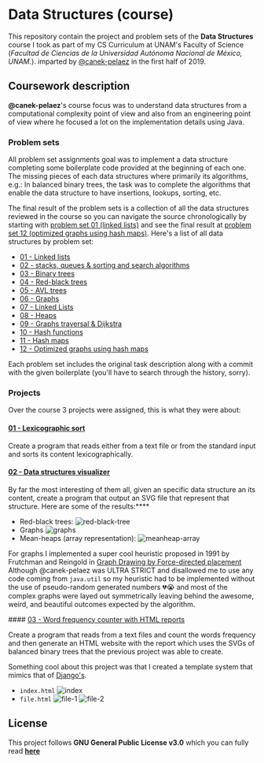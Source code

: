 # Data Structures (course)

This repository contain the project and problem sets of the **Data Structures**
course I took as part of my CS Curriculum at UNAM's Faculty of Science
(*Facultad de Ciencias de la Universidad Autónoma Nacional de México, UNAM.*).
imparted by [@canek-pelaez](https://github.com/canek-pelaez) in the first half
of 2019.

## Coursework description

**@canek-pelaez**'s course focus was to understand data structures from a
computational complexity point of view and also from an engineering point of
view where he focused a lot on the implementation details using Java.

### Problem sets

All problem set assignments goal was to implement a data structure completing
some boilerplate code provided at the beginning of each one. The missing pieces
of each data structures where primarily its algorithms, e.g.: In balanced binary
trees, the task was to complete the algorithms that enable the data structure to
have insertions, lookups, sorting, etc.

The final result of the problem sets is a collection of all the data structures
reviewed in the course so you can navigate the source chronologically by
starting with [problem set 01 (linked lists)](psets/01) and see the final result
at [problem set 12 (optimized graphs using hash maps)](psets/12). Here's a list
of all data structures by problem set:

* [01 - Linked lists](psets/01)
* [02 - stacks, queues & sorting and search algorithms](psets/02)
* [03 - Binary trees](psets/03)
* [04 - Red-black trees](psets/04)
* [05 - AVL trees](psets/05)
* [06 - Graphs](psets/06)
* [07 - Linked Lists](psets/07)
* [08 - Heaps](psets/08)
* [09 - Graphs traversal & Dijkstra](psets/09)
* [10 - Hash functions](psets/10)
* [11 - Hash maps](psets/11)
* [12 - Optimized graphs using hash maps](psets/12)

Each problem set includes the original task description along with a commit
with the given boilerplate (you'll have to search through the history, sorry).

### Projects

Over the course 3 projects were assigned, this is what they were about:

#### [01 - Lexicographic sort](projects/01)

Create a program that reads either from a text file or from the standard input 
and sorts its content lexicographically.

#### [02 - Data structures visualizer](projects/02)

By far the most interesting of them all, given an specific data structure
an its content, create a program that output an SVG file that represent that
structure. Here are some of the results:****

* Red-black trees:
![red-black-tree](projects/02/assets/redblack_tree.png)
* Graphs
![graphs](projects/02/assets/graph1.png)
* Mean-heaps (array representation):
![meanheap-array](projects/02/assets/minheaparray.png)

For graphs I implemented a super cool heuristic proposed in 1991 by Frutchman
and Reingold in [Graph Drawing by Force-directed placement](http://citeseer.ist.psu.edu/viewdoc/download?doi=10.1.1.13.8444&rep=rep1&type=pdf)
Although @canek-pelaez was ULTRA STRICT and disallowed me to use any code
coming from `java.util` so my heuristic had to be implemented without the
use of pseudo-random generated numbers 💔😭 and most of the complex graphs
were layed out symmetrically leaving behind the awesome, weird, and beautiful 
outcomes expected by the algorithm.

#### [03 - Word frequency counter with HTML reports](projects/03)

Create a program that reads from a text files and count the words frequency and
then generate an HTML website with the report which uses the SVGs of balanced
binary trees that the previous project was able to create.

Something cool about this project was that I created a template system that
mimics that of [Django's](https://github.com/django/django).

* `index.html`
![index](assets/index.png)
* `file.html`
![file-1](assets/file1.png)
![file-2](assets/file2.png)

## License

This project follows **GNU General Public License v3.0** which you can fully
read [**here**](LICENSE)